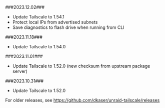 ###2023.12.02###
- Update Tailscale to 1.54.1
- Protect local IPs from advertised subnets
- Save diagnostics to flash drive when running from CLI

###2023.11.18###
- Update Tailscale to 1.54.0

###2023.11.01###
- Update Tailscale to 1.52.0 (new checksum from upstream package server)

###2023.10.31###
- Update Tailscale to 1.52.0

For older releases, see https://github.com/dkaser/unraid-tailscale/releases